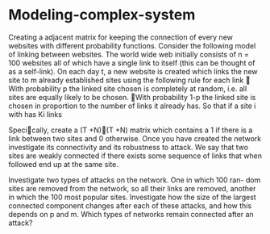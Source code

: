 # Modeling-complex-system
Creating a adjacent matrix for keeping the connection of every new websites with different probability functions.
Consider the following model of linking between websites. The world wide
web initially consists of n = 100 websites all of which have a single link to
itself (this can be thought of as a self-link). On each day t, a new website
is created which links the new site to m already established sites using the
following rule for each link
 With probability p the linked site chosen is completely at random, i.e.
all sites are equally likely to be chosen.
 With probability 1-p the linked site is chosen in proportion to the
number of links it already has. So that if a site i with has Ki links

Specically, create a (T +N)(T +N) matrix
which contains a 1 if there is a link between two sites and 0 otherwise.
Once you have created the network investigate its connectivity and its
robustness to attack. We say that two sites are weakly connected if
there exists some sequence of links that when followed end up at the
same site.

Investigate two types of attacks on the network. One in which 100 ran-
dom sites are removed from the network, so all their links are removed,
another in which the 100 most popular sites. Investigate how the size
of the largest connected component changes after each of these attacks,
and how this depends on p and m. Which types of networks remain
connected after an attack?

